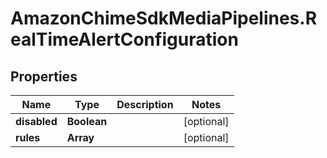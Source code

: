 # AmazonChimeSdkMediaPipelines.RealTimeAlertConfiguration

## Properties

Name | Type | Description | Notes
------------ | ------------- | ------------- | -------------
**disabled** | **Boolean** |  | [optional] 
**rules** | **Array** |  | [optional] 


